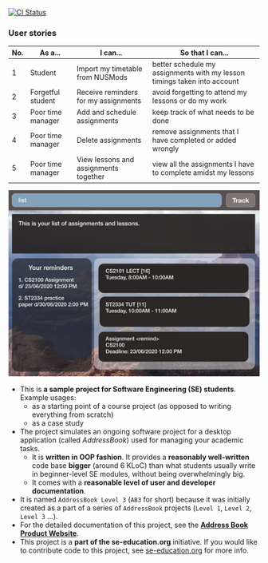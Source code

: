 [![CI Status](https://github.com/se-edu/addressbook-level3/workflows/Java%20CI/badge.svg)](https://github.com/se-edu/addressbook-level3/actions)

### User stories
| No. | As a...           | I can...                              | So that I can...                                                          |
|-----|-------------------|---------------------------------------|---------------------------------------------------------------------------|
| 1   | Student           | Import my timetable from NUSMods      | better schedule my assignments with my lesson  timings taken into account |
| 2   | Forgetful student | Receive reminders for my assignments  | avoid forgetting to attend my lessons or do my work                       |
| 3   | Poor time manager | Add and schedule assignments          | keep track of what needs  to be done                                      |
| 4   | Poor time manager | Delete assignments                    | remove assignments that I have completed  or added wrongly                |
| 5   | Poor time manager | View lessons and assignments together | view all the assignments I have to complete amidst  my lessons            |

![Ui](docs/images/Ui.png)

* This is **a sample project for Software Engineering (SE) students**.<br>
  Example usages:
  * as a starting point of a course project (as opposed to writing everything from scratch)
  * as a case study
* The project simulates an ongoing software project for a desktop application (called _AddressBook_) used for managing your academic tasks.
  * It is **written in OOP fashion**. It provides a **reasonably well-written** code base **bigger** (around 6 KLoC) than what students usually write in beginner-level SE modules, without being overwhelmingly big.
  * It comes with a **reasonable level of user and developer documentation**.
* It is named `AddressBook Level 3` (`AB3` for short) because it was initially created as a part of a series of `AddressBook` projects (`Level 1`, `Level 2`, `Level 3` ...).
* For the detailed documentation of this project, see the **[Address Book Product Website](https://se-education.org/addressbook-level3)**.
* This project is a **part of the se-education.org** initiative. If you would like to contribute code to this project, see [se-education.org](https://se-education.org#https://se-education.org/#contributing) for more info.
